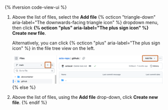 {% ifversion code-view-ui %}
1. Above the list of files, select the **Add file** {% octicon "triangle-down" aria-label="The downwards-facing triangle icon" %} dropdown menu, then click **{% octicon "plus" aria-label="The plus sign icon" %} Create new file**.

   Alternatively, you can click {% octicon "plus" aria-label="The plus sign icon" %} in the file tree view on the left.

   ![Screenshot of the main page of a repository. Above the list of files, a button, labeled "Add file," is outlined in dark orange. In the file tree view of the repository, a button with a plus sign icon is also outlined in dark orange.](/assets/images/help/repository/add-file-buttons.png)
{% else %}
1. Above the list of files, using the **Add file** drop-down, click **Create new file**.
{% endif %}
